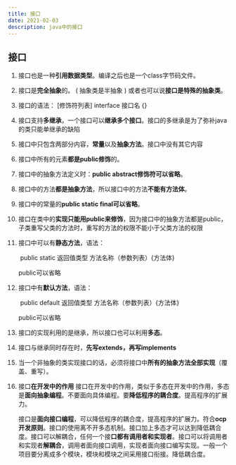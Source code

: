 ```yaml
---
title: 接口
date: ‎2021-0‎2‎-0‎3
description: java中的接口
---
```


## 接口

1. 接口也是一种**引用数据类型**。编译之后也是一个class字节码文件。

2. 接口是**完全抽象**的。 ( 抽象类是半抽象 ) 或者也可以说**接口是特殊的抽象类**。

3. 接口的语法：
   		[修饰符列表] interface 接口名 {}
   	
4. 接口支持**多继承**，一个接口可以**继承多个接口**。接口的多继承是为了弥补java的类只能单继承的缺陷

5. 接口中只包含两部分内容，**常量**以及**抽象方法**。接口中没有其它内容

6. 接口中所有的元素**都是public修饰**的。

7. 接口中的抽象方法定义时：**public abstract修饰符可以省略**。

8. 接口中的方法**都是抽象方法**，所以接口中的方法**不能有方法体**。

9. 接口中的常量的**public static final可以省略**。

10. 接口在类中的**实现只能用public来修饰**，因为接口中的抽象方法都是public，子类重写父类的方法时，重写的方法的权限不能小于父类方法的权限

11. 接口中可以有**静态方法**，语法：

     ​	public static 返回值类型 方法名称（参数列表）{方法体} 

     public可以省略

12. 接口中有**默认方法**，语法：

     ​		public default 返回值类型 方法名称（参数列表）{方法体} 

     public可以省略

13. 接口的实现利用的是继承，所以接口也可以利用**多态**。

14. 接口与继承同时存在时，**先写extends，再写implements**

15. 当一个非抽象的类实现接口的话，必须将接口中**所有的抽象方法全部实现**（覆盖、重写）。

16. 接口**在开发中的作用**
     		接口在开发中的作用，类似于多态在开发中的作用，多态是**面向抽象编程**。不要面向具体编程。要**降低程序的耦合度**。提高程序的扩展力。

     ​		接口是**面向接口编程**，可以降低程序的耦合度，提高程序的扩展力。符合**ocp开发原则**。接口的使用离不开多态机制。接口加上多态才可以达到降低耦合度。接口可以解耦合，任何一个接**口都有调用者和实现者**。接口可以将调用者和实现者**解耦合**，调用者面向接口调用，实现者面向接口编写实现。一般一个项目要分离成多个模块，模块和模块之间采用接口衔接。降低耦合度。

